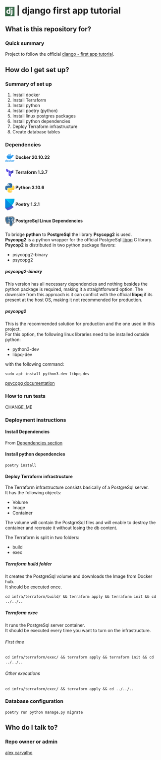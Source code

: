 # <img src="img/django.png" alt="django first app" width="30" style="vertical-align: middle;"> | django first app tutorial #

## What is this repository for? ##

### Quick summary

Project to follow the official [django - first app tutorial](https://docs.djangoproject.com/en/4.1/intro/tutorial01/).  

## How do I get set up? ##

### Summary of set up

1. Install docker  
2. Install Terraform  
3. Install python  
4. Install poetry (python)  
5. Install linux postgres packages  
6. Install python dependencies  
7. Deploy Terraform infrastructure  
8. Create database tables  

### Dependencies

#### <img src="img/docker.png" alt="docker" width="30" style="vertical-align: middle;"> Docker 20.10.22

#### <img src="img/terraform-logo.png" alt="terraform" width="30" style="vertical-align: middle;"> Terraform 1.3.7

#### <img src="img/python.png" alt="python" width="30" style="vertical-align: middle;"> Python 3.10.6

#### <img src="img/poetry-python.svg" alt="poetry" width="30" style="vertical-align: middle;"> Poetry 1.2.1

#### <img src="img/postgresql.png" alt="postgres" width="30" style="vertical-align: middle;"> PostgreSql Linux Dependencies  

To bridge **python** to **PostgreSql** the library **Psycopg2** is used.  
**Psycopg2** is a python wrapper for the official PostgreSql 
[libpq](https://www.postgresql.org/docs/current/libpq.html) C library.  
**Psycop2** is distributed in two python package flavors:  
- psycopg2-binary
- psycopg2

##### psycopg2-binary
This version has all necessary dependencies and nothing besides the python
package is required, making it a straightforward option. 
The downside from this approach is it can conflict with the official **libpq** 
if its present at the host OS, making it not recommended for production.

##### psycopg2
This is the recommended solution for production 
and the one used in this project.  
For this option, the following linux libraries need to be installed outside 
python:
- python3-dev
- libpq-dev

with the following command:
```shell
sudo apt install python3-dev libpq-dev
```

[psycopg documentation](https://www.psycopg.org/docs/install.html)  

### How to run tests

CHANGE_ME  

### Deployment instructions

#### Install Dependencies

From [Dependencies section](#dependencies)

#### Install python dependencies  

```shell
poetry install
```

#### Deploy Terraform infrastructure  

The Terraform infrastructure consists basically of a PostgreSql server.  
It has the following objects:
- Volume
- Image
- Container

The volume will contain the PostgreSql files and will enable to destroy the 
container and recreate it without losing the db content.  

The Terraform is split in two folders:
- build
- exec

##### Terraform build folder

It creates the PostgreSql volume and downloads the Image from Docker hub.  
It should be executed once.

```shell
cd infra/terraform/build/ && terraform apply && terraform init && cd ../../..
```

##### Terraform exec

It runs the PostgreSql server container.  
It should be executed every time you want to turn on the infrastructure.

###### First time

```shell
cd infra/terraform/exec/ && terraform apply && terraform init && cd ../../..
```

###### Other executions

```shell
cd infra/terraform/exec/ && terraform apply && cd ../../..
```

### Database configuration

```shell
poetry run python manage.py migrate
```

## Who do I talk to? ##

### Repo owner or admin

[alex carvalho](mailto:alex.carvalho.data@gmail.com)  
